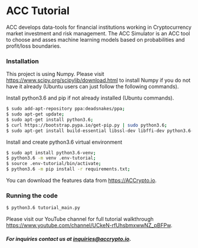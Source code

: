 # ACC Tutorial

ACC develops data-tools for financial institutions working in Cryptocurrency market investment and risk management.
The ACC Simulator is an ACC tool to choose and asses machine learning models based on probabilities and profit/loss boundaries.

### Installation
This project is using Numpy. Please visit https://www.scipy.org/scipylib/download.html to install Numpy if you do not have it already (Ubuntu users can just follow the following commands).

Install python3.6 and pip if not already installed (Ubuntu commands).

```sh
$ sudo add-apt-repository ppa:deadsnakes/ppa;
$ sudo apt-get update;
$ sudo apt-get install python3.6;
$ curl https://bootstrap.pypa.io/get-pip.py | sudo python3.6;
$ sudo apt-get install build-essential libssl-dev libffi-dev python3.6-dev;
```

Install and create python3.6 virtual environment

```sh
$ sudo apt install python3.6-venv;
$ python3.6 -m venv .env-tutorial;
$ source .env-tutorial/bin/activate;
$ python3.6 -m pip install -r requirements.txt;
```

You can download the features data from https://ACCrypto.io.

### Running the code
```sh 
$ python3.6 tutorial_main.py
```
Please visit our YouTube channel for full tutorial walkthrough https://www.youtube.com/channel/UCkeN-rfUhsbmxwwNZ_pBFPw.

##### For inquiries contact us at inquiries@accrypto.io.

